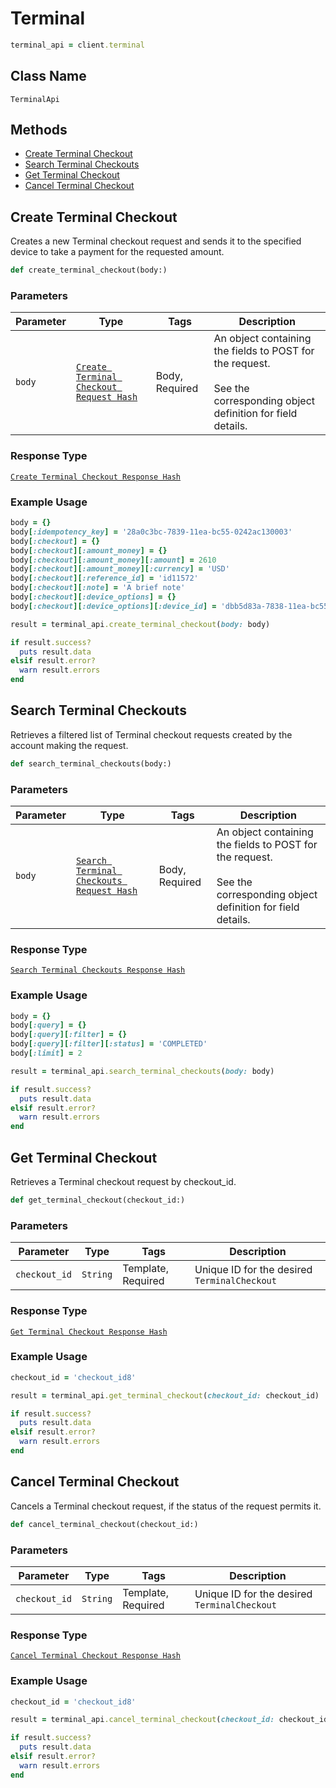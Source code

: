 # Terminal

```ruby
terminal_api = client.terminal
```

## Class Name

`TerminalApi`

## Methods

* [Create Terminal Checkout](/doc/terminal.md#create-terminal-checkout)
* [Search Terminal Checkouts](/doc/terminal.md#search-terminal-checkouts)
* [Get Terminal Checkout](/doc/terminal.md#get-terminal-checkout)
* [Cancel Terminal Checkout](/doc/terminal.md#cancel-terminal-checkout)

## Create Terminal Checkout

Creates a new Terminal checkout request and sends it to the specified device to take a payment for the requested amount.

```ruby
def create_terminal_checkout(body:)
```

### Parameters

| Parameter | Type | Tags | Description |
|  --- | --- | --- | --- |
| `body` | [`Create Terminal Checkout Request Hash`](/doc/models/create-terminal-checkout-request.md) | Body, Required | An object containing the fields to POST for the request.<br><br>See the corresponding object definition for field details. |

### Response Type

[`Create Terminal Checkout Response Hash`](/doc/models/create-terminal-checkout-response.md)

### Example Usage

```ruby
body = {}
body[:idempotency_key] = '28a0c3bc-7839-11ea-bc55-0242ac130003'
body[:checkout] = {}
body[:checkout][:amount_money] = {}
body[:checkout][:amount_money][:amount] = 2610
body[:checkout][:amount_money][:currency] = 'USD'
body[:checkout][:reference_id] = 'id11572'
body[:checkout][:note] = 'A brief note'
body[:checkout][:device_options] = {}
body[:checkout][:device_options][:device_id] = 'dbb5d83a-7838-11ea-bc55-0242ac130003'

result = terminal_api.create_terminal_checkout(body: body)

if result.success?
  puts result.data
elsif result.error?
  warn result.errors
end
```

## Search Terminal Checkouts

Retrieves a filtered list of Terminal checkout requests created by the account making the request.

```ruby
def search_terminal_checkouts(body:)
```

### Parameters

| Parameter | Type | Tags | Description |
|  --- | --- | --- | --- |
| `body` | [`Search Terminal Checkouts Request Hash`](/doc/models/search-terminal-checkouts-request.md) | Body, Required | An object containing the fields to POST for the request.<br><br>See the corresponding object definition for field details. |

### Response Type

[`Search Terminal Checkouts Response Hash`](/doc/models/search-terminal-checkouts-response.md)

### Example Usage

```ruby
body = {}
body[:query] = {}
body[:query][:filter] = {}
body[:query][:filter][:status] = 'COMPLETED'
body[:limit] = 2

result = terminal_api.search_terminal_checkouts(body: body)

if result.success?
  puts result.data
elsif result.error?
  warn result.errors
end
```

## Get Terminal Checkout

Retrieves a Terminal checkout request by checkout_id.

```ruby
def get_terminal_checkout(checkout_id:)
```

### Parameters

| Parameter | Type | Tags | Description |
|  --- | --- | --- | --- |
| `checkout_id` | `String` | Template, Required | Unique ID for the desired `TerminalCheckout` |

### Response Type

[`Get Terminal Checkout Response Hash`](/doc/models/get-terminal-checkout-response.md)

### Example Usage

```ruby
checkout_id = 'checkout_id8'

result = terminal_api.get_terminal_checkout(checkout_id: checkout_id)

if result.success?
  puts result.data
elsif result.error?
  warn result.errors
end
```

## Cancel Terminal Checkout

Cancels a Terminal checkout request, if the status of the request permits it.

```ruby
def cancel_terminal_checkout(checkout_id:)
```

### Parameters

| Parameter | Type | Tags | Description |
|  --- | --- | --- | --- |
| `checkout_id` | `String` | Template, Required | Unique ID for the desired `TerminalCheckout` |

### Response Type

[`Cancel Terminal Checkout Response Hash`](/doc/models/cancel-terminal-checkout-response.md)

### Example Usage

```ruby
checkout_id = 'checkout_id8'

result = terminal_api.cancel_terminal_checkout(checkout_id: checkout_id)

if result.success?
  puts result.data
elsif result.error?
  warn result.errors
end
```

